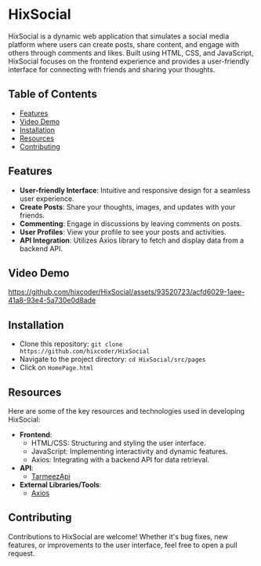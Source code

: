 # HixSocial 

HixSocial is a dynamic web application that simulates a social media platform where users can create posts, share content, and engage with others through comments and likes. Built using HTML, CSS, and JavaScript, HixSocial focuses on the frontend experience and provides a user-friendly interface for connecting with friends and sharing your thoughts.

## Table of Contents

- [Features](#features)
- [Video Demo](#video-demo)
- [Installation](#installation)
- [Resources](#resources)
- [Contributing](#contributing)
  
## Features

- **User-friendly Interface**: Intuitive and responsive design for a seamless user experience.
- **Create Posts**: Share your thoughts, images, and updates with your friends.
- **Commenting**: Engage in discussions by leaving comments on posts.
- **User Profiles**: View your profile to see your posts and activities.
- **API Integration**: Utilizes Axios library to fetch and display data from a backend API.

## Video Demo
https://github.com/hixcoder/HixSocial/assets/93520723/acfd6029-1aee-41a8-93e4-5a730e0d8ade

## Installation
- Clone this repository: `git clone https://github.com/hixcoder/HixSocial`
- Navigate to the project directory: `cd HixSocial/src/pages`
- Click on `HomePage.html`


## Resources
Here are some of the key resources and technologies used in developing HixSocial:
- **Frontend**:
  - HTML/CSS: Structuring and styling the user interface.
  - JavaScript: Implementing interactivity and dynamic features.
  - Axios: Integrating with a backend API for data retrieval.
- **API**:
  - [TarmeezApi](https://documenter.getpostman.com/view/4696539/2s83zjqN3F)
- **External Libraries/Tools**:
  - [Axios](https://axios-http.com/docs/intro)


## Contributing
Contributions to HixSocial are welcome! Whether it's bug fixes, new features, or improvements to the user interface, feel free to open a pull request.


